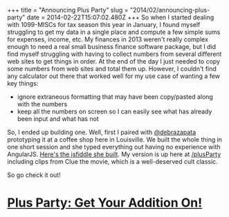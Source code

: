 +++
title = "Announcing Plus Party"
slug = "2014/02/announcing-plus-party"
date = 2014-02-22T15:07:02.480Z
+++
So when I started dealing with 1099-MISCs for tax season this year in January, I found myself struggling to get my data in a single place and compute a few simple sums for expenses, income, etc. My finances in 2013 weren't really complex enough to need a real small business finance software package, but I did find myself struggling with having to collect numbers from several different web sites to get things in order. At the end of the day I just needed to copy some numbers from web sites and total them up. However, I couldn't find any calculator out there that worked well for my use case of wanting a few key things:

* ignore extraneous formatting that may have been copy/pasted along with the numbers
* keep all the numbers on screen so I can easily see what has already been input and what has not

So, I ended up building one. Well, first I paired with [@debrazapata](https://twitter.com/debrazapata) prototyping it at a coffee shop here in Louisville. We built the whole thing in one short session and she typed everything out having no experience with AngularJS. [Here's the jsfiddle she built](http://jsfiddle.net/5QcL5/7/). My version is up here at [/plusParty](/plusParty) including clips from Clue the movie, which is a well-deserved cult classic.

So go check it out!

<h1><a href="/plus-party/">Plus Party: Get Your Addition On!</a></h1>

